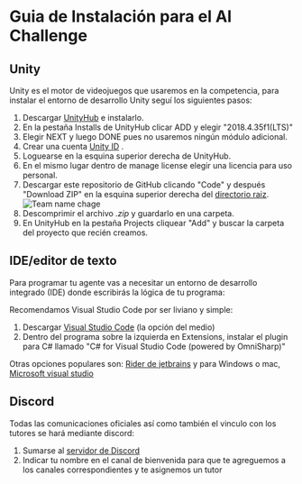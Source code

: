 # Guia de Instalación para el AI Challenge


## Unity
Unity es el motor de videojuegos que usaremos en la competencia, para instalar el entorno de desarrollo Unity seguí los siguientes pasos:

1. Descargar [UnityHub](https://unity3d.com/get-unity/download) e instalarlo.
2. En la pestaña Installs de UnityHub clicar ADD y elegir "2018.4.35f1(LTS)"
3. Elegir NEXT y luego DONE pues no usaremos ningún módulo adicional.
4. Crear una cuenta [Unity ID](https://id.unity.com/account/new) .
5. Loguearse en la esquina superior derecha de UnityHub.
6. En el mismo lugar dentro de manage license elegir una licencia para uso personal.
7. Descargar este repositorio de GitHub clicando "Code" y después "Download ZIP" en la esquina superior derecha del [directorio raiz]().   
![Team name chage](ReadmeResources/descargar.gif)
8. Descomprimir el archivo *.zip* y guardarlo en una carpeta.
9.  En UnityHub en la pestaña Projects cliquear "Add" y buscar la carpeta del proyecto que recién creamos.
   
## IDE/editor de texto
Para programar tu agente vas a necesitar un entorno de desarrollo integrado (IDE) donde escribirás la lógica de tu programa:

Recomendamos Visual Studio Code por ser liviano y simple:
1. Descargar [Visual Studio Code](https://visualstudio.microsoft.com/es/) (la opción del medio)
2. Dentro del programa sobre la izquierda en Extensions, instalar el plugin para C# llamado "C# for Visual Studio Code (powered by OmniSharp)"

Otras opciones populares son: [Rider de jetbrains](https://www.jetbrains.com/es-es/rider/) y para Windows o mac, [Microsoft visual studio](https://visualstudio.microsoft.com/es/) 


## Discord
Todas las comunicaciones oficiales así como también el vinculo con los tutores se hará mediante discord:

1.  Sumarse al [servidor de Discord](https://discord.gg/Hx3jBwsYua)
2.  Indicar tu nombre en el canal de bienvenida para que te agreguemos a los canales correspondientes y te asignemos un tutor
